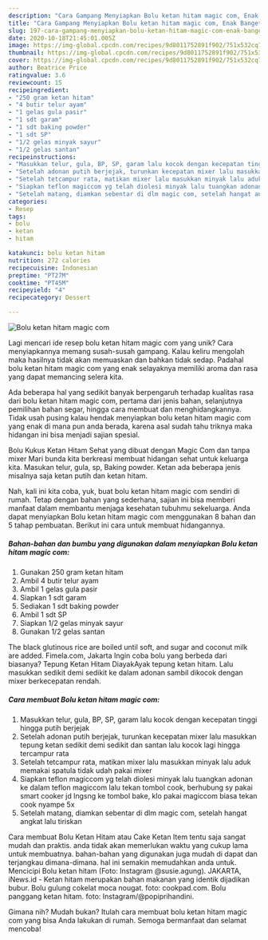 ```yaml
---
description: "Cara Gampang Menyiapkan Bolu ketan hitam magic com, Enak Banget"
title: "Cara Gampang Menyiapkan Bolu ketan hitam magic com, Enak Banget"
slug: 197-cara-gampang-menyiapkan-bolu-ketan-hitam-magic-com-enak-banget
date: 2020-10-18T21:45:01.005Z
image: https://img-global.cpcdn.com/recipes/9d8011752891f902/751x532cq70/bolu-ketan-hitam-magic-com-foto-resep-utama.jpg
thumbnail: https://img-global.cpcdn.com/recipes/9d8011752891f902/751x532cq70/bolu-ketan-hitam-magic-com-foto-resep-utama.jpg
cover: https://img-global.cpcdn.com/recipes/9d8011752891f902/751x532cq70/bolu-ketan-hitam-magic-com-foto-resep-utama.jpg
author: Beatrice Price
ratingvalue: 3.6
reviewcount: 15
recipeingredient:
- "250 gram ketan hitam"
- "4 butir telur ayam"
- "1 gelas gula pasir"
- "1 sdt garam"
- "1 sdt baking powder"
- "1 sdt SP"
- "1/2 gelas minyak sayur"
- "1/2 gelas santan"
recipeinstructions:
- "Masukkan telur, gula, BP, SP, garam lalu kocok dengan kecepatan tinggi hingga putih berjejak"
- "Setelah adonan putih berjejak, turunkan kecepatan mixer lalu masukkan tepung ketan sedikit demi sedikit dan santan lalu kocok lagi hingga tercampur rata"
- "Setelah tetcampur rata, matikan mixer lalu masukkan minyak lalu aduk memakai spatula tidak udah pakai mixer"
- "Siapkan teflon magiccom yg telah diolesi minyak lalu tuangkan adonan ke dalam teflon magiccom lalu tekan tombol cook, berhubung sy pakai smart cooker jd lngsng ke tombol bake, klo pakai magiccom biasa tekan cook nyampe 5x"
- "Setelah matang, diamkan sebentar di dlm magic com, setelah hangat angkat lalu tiriskan"
categories:
- Resep
tags:
- bolu
- ketan
- hitam

katakunci: bolu ketan hitam 
nutrition: 272 calories
recipecuisine: Indonesian
preptime: "PT27M"
cooktime: "PT45M"
recipeyield: "4"
recipecategory: Dessert

---
```



![Bolu ketan hitam magic com](https://img-global.cpcdn.com/recipes/9d8011752891f902/751x532cq70/bolu-ketan-hitam-magic-com-foto-resep-utama.jpg)

Lagi mencari ide resep bolu ketan hitam magic com yang unik? Cara menyiapkannya memang susah-susah gampang. Kalau keliru mengolah maka hasilnya tidak akan memuaskan dan bahkan tidak sedap. Padahal bolu ketan hitam magic com yang enak selayaknya memiliki aroma dan rasa yang dapat memancing selera kita.

Ada beberapa hal yang sedikit banyak berpengaruh terhadap kualitas rasa dari bolu ketan hitam magic com, pertama dari jenis bahan, selanjutnya pemilihan bahan segar, hingga cara membuat dan menghidangkannya. Tidak usah pusing kalau hendak menyiapkan bolu ketan hitam magic com yang enak di mana pun anda berada, karena asal sudah tahu triknya maka hidangan ini bisa menjadi sajian spesial.

Bolu Kukus Ketan Hitam Sehat yang dibuat dengan Magic Com dan tanpa mixer Mari bunda kita berkreasi membuat hidangan sehat untuk keluarga kita. Masukan telur, gula, sp, Baking powder. Ketan ada beberapa jenis misalnya saja ketan putih dan ketan hitam.


Nah, kali ini kita coba, yuk, buat bolu ketan hitam magic com sendiri di rumah. Tetap dengan bahan yang sederhana, sajian ini bisa memberi manfaat dalam membantu menjaga kesehatan tubuhmu sekeluarga. Anda dapat menyiapkan Bolu ketan hitam magic com menggunakan 8 bahan dan 5 tahap pembuatan. Berikut ini cara untuk membuat hidangannya.

<!--inarticleads1-->

##### Bahan-bahan dan bumbu yang digunakan dalam menyiapkan Bolu ketan hitam magic com:

1. Gunakan 250 gram ketan hitam
1. Ambil 4 butir telur ayam
1. Ambil 1 gelas gula pasir
1. Siapkan 1 sdt garam
1. Sediakan 1 sdt baking powder
1. Ambil 1 sdt SP
1. Siapkan 1/2 gelas minyak sayur
1. Gunakan 1/2 gelas santan


The black glutinous rice are boiled until soft, and sugar and coconut milk are added. Fimela.com, Jakarta Ingin coba bolu yang berbeda dari biasanya? Tepung Ketan Hitam DiayakAyak tepung ketan hitam. Lalu masukkan sedikit demi sedikit ke dalam adonan sambil dikocok dengan mixer berkecepatan rendah. 

<!--inarticleads2-->

##### Cara membuat Bolu ketan hitam magic com:

1. Masukkan telur, gula, BP, SP, garam lalu kocok dengan kecepatan tinggi hingga putih berjejak
1. Setelah adonan putih berjejak, turunkan kecepatan mixer lalu masukkan tepung ketan sedikit demi sedikit dan santan lalu kocok lagi hingga tercampur rata
1. Setelah tetcampur rata, matikan mixer lalu masukkan minyak lalu aduk memakai spatula tidak udah pakai mixer
1. Siapkan teflon magiccom yg telah diolesi minyak lalu tuangkan adonan ke dalam teflon magiccom lalu tekan tombol cook, berhubung sy pakai smart cooker jd lngsng ke tombol bake, klo pakai magiccom biasa tekan cook nyampe 5x
1. Setelah matang, diamkan sebentar di dlm magic com, setelah hangat angkat lalu tiriskan


Cara membuat Bolu Ketan Hitam atau Cake Ketan Item tentu saja sangat mudah dan praktis. anda tidak akan memerlukan waktu yang cukup lama untuk membuatnya. bahan-bahan yang digunakan juga mudah di dapat dan terjangkau dimana-dimana. hal ini semakin memudahkan anda untuk. Mencicipi Bolu ketan hitam (Foto: Instagram @susie.agung). JAKARTA, iNews.id - Ketan hitam merupakan bahan makanan yang identik dijadikan bubur. Bolu gulung cokelat moca nougat. foto: cookpad.com. Bolu panggang ketan hitam. foto: Instagram/@popiprihandini. 

Gimana nih? Mudah bukan? Itulah cara membuat bolu ketan hitam magic com yang bisa Anda lakukan di rumah. Semoga bermanfaat dan selamat mencoba!
